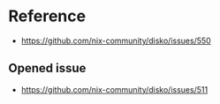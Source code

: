 # Reference
- https://github.com/nix-community/disko/issues/550
## Opened issue
- https://github.com/nix-community/disko/issues/511
